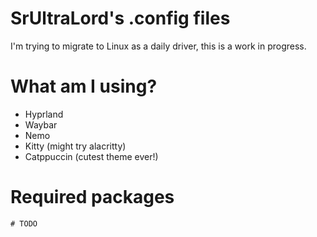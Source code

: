 # SrUltraLord's .config files
I'm trying to migrate to Linux as a daily driver, this is a work in progress.

# What am I using?
- Hyprland
- Waybar
- Nemo
- Kitty (might try alacritty)
- Catppuccin (cutest theme ever!)

# Required packages
`# TODO`

